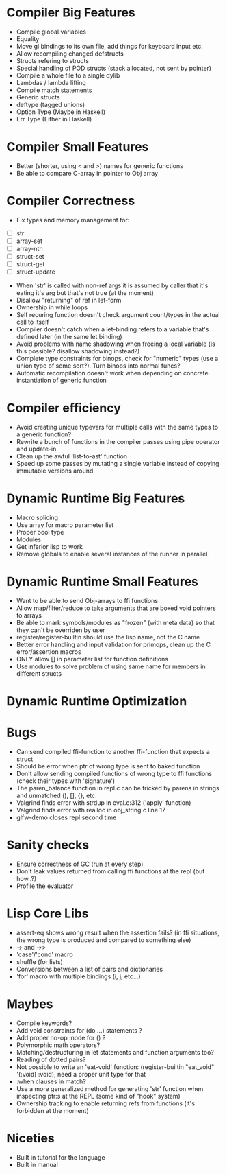 # Compiler Big Features
  - Compile global variables
  - Equality
  - Move gl bindings to its own file, add things for keyboard input etc.
  - Allow recompiling changed defstructs
  - Structs refering to structs
  - Special handling of POD structs (stack allocated, not sent by pointer)
  - Compile a whole file to a single dylib
  - Lambdas / lambda lifting
  - Compile match statements
  - Generic structs
  - deftype (tagged unions)
  - Option Type (Maybe in Haskell)
  - Err Type (Either in Haskell)

# Compiler Small Features
  - Better (shorter, using < and >) names for generic functions
  - Be able to compare C-array in pointer to Obj array

# Compiler Correctness
  - Fix types and memory management for:
   - [ ] str
   - [ ] array-set
   - [ ] array-nth
   - [ ] struct-set
   - [ ] struct-get
   - [ ] struct-update
  - When 'str' is called with non-ref args it is assumed by caller that it's eating it's arg but that's not true (at the moment)
  - Disallow "returning" of ref in let-form
  - Ownership in while loops
  - Self recuring function doesn't check argument count/types in the actual call to itself
  - Compiler doesn't catch when a let-binding refers to a variable that's defined later (in the same let binding)
  - Avoid problems with name shadowing when freeing a local variable (is this possible? disallow shadowing instead?)
  - Complete type constraints for binops, check for "numeric" types (use a union type of some sort?). Turn binops into normal funcs?
  - Automatic recompilation doesn't work when depending on concrete instantiation of generic function
  
# Compiler efficiency
  - Avoid creating unique typevars for multiple calls with the same types to a generic function?
  - Rewrite a bunch of functions in the compiler passes using pipe operator and update-in
  - Clean up the awful 'list-to-ast' function
  - Speed up some passes by mutating a single variable instead of copying immutable versions around



# Dynamic Runtime Big Features
  - Macro splicing
  - Use array for macro parameter list
  - Proper bool type
  - Modules 
  - Get inferior lisp to work
  - Remove globals to enable several instances of the runner in parallel

# Dynamic Runtime Small Features
  - Want to be able to send Obj-arrays to ffi functions
  - Allow map/filter/reduce to take arguments that are boxed void pointers to arrays
  - Be able to mark symbols/modules as "frozen" (with meta data) so that they can't be overriden by user
  - register/register-builtin should use the lisp name, not the C name 
  - Better error handling and input validation for primops, clean up the C error/assertion macros
  - ONLY allow [] in parameter list for function definitions
  - Use modules to solve problem of using same name for members in different structs
  
# Dynamic Runtime Optimization

# Bugs
  - Can send compiled ffi-function to another ffi-function that expects a struct
  - Should be error when ptr of wrong type is sent to baked function
  - Don't allow sending compiled functions of wrong type to ffi functions (check their types with 'signature')
  - The paren_balance function in repl.c can be tricked by parens in strings and unmatched (), [], {}, etc.
  - Valgrind finds error with strdup in eval.c:312 ('apply' function)
  - Valgrind finds error with realloc in obj_string.c line 17
  - glfw-demo closes repl second time

# Sanity checks
  - Ensure correctness of GC (run at every step)
  - Don't leak values returned from calling ffi functions at the repl (but how..?)
  - Profile the evaluator
  
  
  
# Lisp Core Libs
  - assert-eq shows wrong result when the assertion fails? (in ffi situations, the wrong type is produced and compared to something else)
  - -> and ->>
  - 'case'/'cond' macro
  - shuffle (for lists)
  - Conversions between a list of pairs and dictionaries
  - 'for' macro with multiple bindings (i, j, etc...)

# Maybes
  - Compile keywords?
  - Add void constraints for (do ...) statements ?
  - Add proper no-op :node for () ?
  - Polymorphic math operators?
  - Matching/destructuring in let statements and function arguments too?
  - Reading of dotted pairs?
  - Not possible to write an 'eat-void' function: (register-builtin "eat_void" '(:void) :void), need a proper unit type for that
  - :when clauses in match?
  - Use a more generalized method for generating 'str' function when inspecting ptr:s at the REPL (some kind of "hook" system)
  - Ownership tracking to enable returning refs from functions (it's forbidden at the moment)

# Niceties
  - Built in tutorial for the language
  - Built in manual
